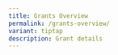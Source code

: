 ```yaml
---
title: Grants Overview
permalink: /grants-overview/
variant: tiptap
description: Grant details
---
```

